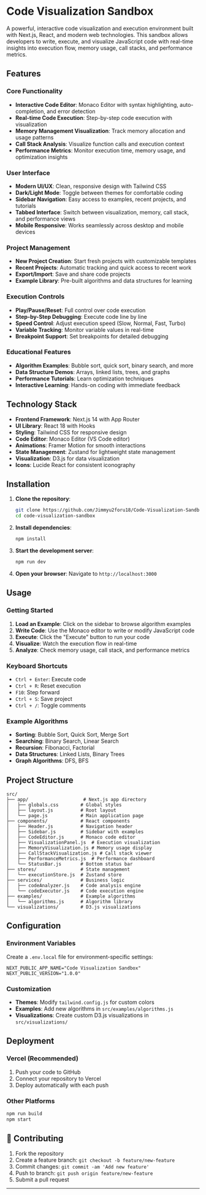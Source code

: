 # Code Visualization Sandbox

A powerful, interactive code visualization and execution environment built with Next.js, React, and modern web technologies. This sandbox allows developers to write, execute, and visualize JavaScript code with real-time insights into execution flow, memory usage, call stacks, and performance metrics.

## Features

### Core Functionality
- **Interactive Code Editor**: Monaco Editor with syntax highlighting, auto-completion, and error detection
- **Real-time Code Execution**: Step-by-step code execution with visualization
- **Memory Management Visualization**: Track memory allocation and usage patterns
- **Call Stack Analysis**: Visualize function calls and execution context
- **Performance Metrics**: Monitor execution time, memory usage, and optimization insights

### User Interface
- **Modern UI/UX**: Clean, responsive design with Tailwind CSS
- **Dark/Light Mode**: Toggle between themes for comfortable coding
- **Sidebar Navigation**: Easy access to examples, recent projects, and tutorials
- **Tabbed Interface**: Switch between visualization, memory, call stack, and performance views
- **Mobile Responsive**: Works seamlessly across desktop and mobile devices

### Project Management
- **New Project Creation**: Start fresh projects with customizable templates
- **Recent Projects**: Automatic tracking and quick access to recent work
- **Export/Import**: Save and share code projects
- **Example Library**: Pre-built algorithms and data structures for learning

### Execution Controls
- **Play/Pause/Reset**: Full control over code execution
- **Step-by-Step Debugging**: Execute code line by line
- **Speed Control**: Adjust execution speed (Slow, Normal, Fast, Turbo)
- **Variable Tracking**: Monitor variable values in real-time
- **Breakpoint Support**: Set breakpoints for detailed debugging

### Educational Features
- **Algorithm Examples**: Bubble sort, quick sort, binary search, and more
- **Data Structure Demos**: Arrays, linked lists, trees, and graphs
- **Performance Tutorials**: Learn optimization techniques
- **Interactive Learning**: Hands-on coding with immediate feedback

## Technology Stack

- **Frontend Framework**: Next.js 14 with App Router
- **UI Library**: React 18 with Hooks
- **Styling**: Tailwind CSS for responsive design
- **Code Editor**: Monaco Editor (VS Code editor)
- **Animations**: Framer Motion for smooth interactions
- **State Management**: Zustand for lightweight state management
- **Visualization**: D3.js for data visualization
- **Icons**: Lucide React for consistent iconography

## Installation

1. **Clone the repository**:
   ```bash
   git clone https://github.com/Jimmyu2foru18/Code-Visualization-Sandbox.git
   cd code-visualization-sandbox
   ```

2. **Install dependencies**:
   ```bash
   npm install
   ```

3. **Start the development server**:
   ```bash
   npm run dev
   ```

4. **Open your browser**:
   Navigate to `http://localhost:3000`

## Usage

### Getting Started
1. **Load an Example**: Click on the sidebar to browse algorithm examples
2. **Write Code**: Use the Monaco editor to write or modify JavaScript code
3. **Execute**: Click the "Execute" button to run your code
4. **Visualize**: Watch the execution flow in real-time
5. **Analyze**: Check memory usage, call stack, and performance metrics

### Keyboard Shortcuts
- `Ctrl + Enter`: Execute code
- `Ctrl + R`: Reset execution
- `F10`: Step forward
- `Ctrl + S`: Save project
- `Ctrl + /`: Toggle comments

### Example Algorithms
- **Sorting**: Bubble Sort, Quick Sort, Merge Sort
- **Searching**: Binary Search, Linear Search
- **Recursion**: Fibonacci, Factorial
- **Data Structures**: Linked Lists, Binary Trees
- **Graph Algorithms**: DFS, BFS

## Project Structure

```
src/
├── app/                    # Next.js app directory
│   ├── globals.css        # Global styles
│   ├── layout.js          # Root layout
│   └── page.js            # Main application page
├── components/            # React components
│   ├── Header.js          # Navigation header
│   ├── Sidebar.js         # Sidebar with examples
│   ├── CodeEditor.js      # Monaco code editor
│   ├── VisualizationPanel.js  # Execution visualization
│   ├── MemoryVisualization.js # Memory usage display
│   ├── CallStackVisualization.js # Call stack viewer
│   ├── PerformanceMetrics.js  # Performance dashboard
│   └── StatusBar.js       # Bottom status bar
├── stores/                # State management
│   └── executionStore.js  # Zustand store
├── services/              # Business logic
│   ├── codeAnalyzer.js    # Code analysis engine
│   └── codeExecutor.js    # Code execution engine
├── examples/              # Example algorithms
│   └── algorithms.js      # Algorithm library
└── visualizations/        # D3.js visualizations
```

## Configuration

### Environment Variables
Create a `.env.local` file for environment-specific settings:
```env
NEXT_PUBLIC_APP_NAME="Code Visualization Sandbox"
NEXT_PUBLIC_VERSION="1.0.0"
```

### Customization
- **Themes**: Modify `tailwind.config.js` for custom colors
- **Examples**: Add new algorithms in `src/examples/algorithms.js`
- **Visualizations**: Create custom D3.js visualizations in `src/visualizations/`

## Deployment

### Vercel (Recommended)
1. Push your code to GitHub
2. Connect your repository to Vercel
3. Deploy automatically with each push

### Other Platforms
```bash
npm run build
npm start
```

## 🤝 Contributing

1. Fork the repository
2. Create a feature branch: `git checkout -b feature/new-feature`
3. Commit changes: `git commit -am 'Add new feature'`
4. Push to branch: `git push origin feature/new-feature`
5. Submit a pull request

---
